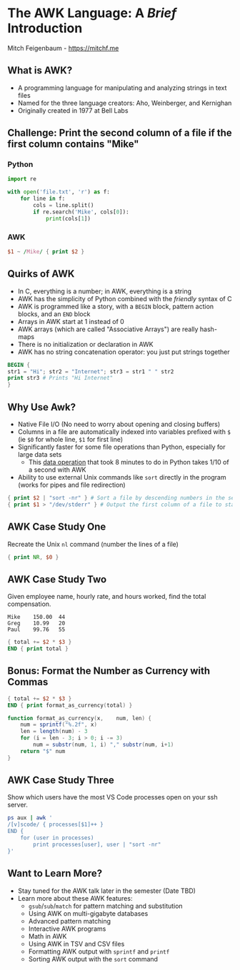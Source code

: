 # The AWK Language: A *Brief* Introduction

Mitch Feigenbaum - <https://mitchf.me>

## What is AWK?

- A programming language for manipulating and analyzing strings in text files
- Named for the three language creators: Aho, Weinberger, and Kernighan
- Originally created in 1977 at Bell Labs

## Challenge: Print the second column of a file if the first column contains "Mike"

### Python

```python
import re

with open('file.txt', 'r') as f:
	for line in f:
		cols = line.split()
		if re.search('Mike', cols[0]):
			print(cols[1])
```

### AWK

```awk
$1 ~ /Mike/ { print $2 }
```

## Quirks of AWK

- In C, everything is a number; in AWK, everything is a string
- AWK has the simplicity of Python combined with the *friendly* syntax of C
- AWK is programmed like a story, with a `BEGIN` block, pattern action blocks, and an `END` block
- Arrays in AWK start at 1 instead of 0
- AWK arrays (which are called "Associative Arrays") are really hash-maps
- There is no initialization or declaration in AWK
- AWK has no string concatenation operator: you just put strings together

```awk
BEGIN {
str1 = "Hi"; str2 = "Internet"; str3 = str1 " " str2
print str3 # Prints "Hi Internet"
}
```

## Why Use Awk?
- Native File I/O (No need to worry about opening and closing buffers)
- Columns in a file are automatically indexed into variables prefixed with `$` (ie `$0` for whole line, `$1` for first line)
- Significantly faster for some file operations than Python, especially for large data sets
	- This [data operation](https://livefreeordichotomize.com/posts/2019-06-04-using-awk-and-r-to-parse-25tb/) that took 8 minutes to do in Python takes 1/10 of a second with AWK
- Ability to use external Unix commands like `sort` directly in the program (works for pipes and file redirection)

```awk
{ print $2 | "sort -nr" } # Sort a file by descending numbers in the second column
{ print $1 > "/dev/stderr" } # Output the first column of a file to standard error
```

## AWK Case Study One

Recreate the Unix `nl` command (number the lines of a file)

```awk
{ print NR, $0 }
```

## AWK Case Study Two

Given employee name, hourly rate, and hours worked, find the total compensation.

```tsv
Mike	150.00	44
Greg	10.99	20
Paul	99.76	55
```

```awk
{ total += $2 * $3 }
END { print total }
```

## Bonus: Format the Number as Currency with Commas

```awk
{ total += $2 * $3 }
END { print format_as_currency(total) }

function format_as_currency(x,    num, len) {
	num = sprintf("%.2f", x)
	len = length(num) - 3
	for (i = len - 3; i > 0; i -= 3)
		num = substr(num, 1, i) "," substr(num, i+1)
	return "$" num
}
```

## AWK Case Study Three

Show which users have the most VS Code processes open on your ssh server.

```sh
ps aux | awk '
/[v]scode/ { processes[$1]++ }
END {
	for (user in processes)
		print processes[user], user | "sort -nr"
}'
```

## Want to Learn More?

- Stay tuned for the AWK talk later in the semester (Date TBD)
- Learn more about these AWK features:
	- `gsub`/`sub`/`match` for pattern matching and substitution
	- Using AWK on multi-gigabyte databases
	- Advanced pattern matching
	- Interactive AWK programs
	- Math in AWK
	- Using AWK in TSV and CSV files
	- Formatting AWK output with `sprintf` and `printf`
	- Sorting AWK output with the `sort` command
